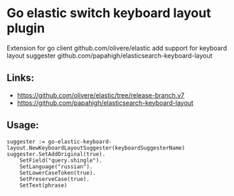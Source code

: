 # Go elastic switch keyboard layout plugin

Extension for go client github.com/olivere/elastic add support for keyboard layout suggester github.com/papahigh/elasticsearch-keyboard-layout

## Links:
- https://github.com/olivere/elastic/tree/release-branch.v7
- https://github.com/papahigh/elasticsearch-keyboard-layout

## Usage:
```
suggester := go-elastic-keyboard-layout.NewKeyboardLayoutSuggester(keyboardSuggesterName)
suggester.SetAddOriginal(true).
	SetField("query.shingle").
	SetLanguage("russian").
	SetLowerCaseToken(true).
	SetPreserveCase(true).
	SetText(phrase)
```
